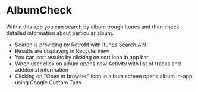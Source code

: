 # AlbumCheck
Within this app you can search by album trough Itunes and then check detailed information about particular album.

- Search is providing by Retrofit with  [Itunes Search API](https://affiliate.itunes.apple.com/resources/documentation/itunes-store-web-service-search-api/) 
- Results are displaying in RecyclerView
- You can sort results by clicking on sort icon in app bar
- When user click on album opens new Activity with list of tracks and additional information
- Clicking on "Open in browser" icon in album screen opens album in-app using Google Custom Tabs
